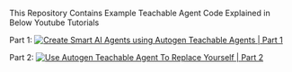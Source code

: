 This Repository Contains Example Teachable Agent Code Explained in Below Youtube Tutorials

Part 1:
[![Create Smart AI Agents using Autogen Teachable Agents | Part 1](http://img.youtube.com/vi/ZUjyOwUIi9U/0.jpg)](http://www.youtube.com/watch?v=ZUjyOwUIi9U)

Part 2:
[![Use Autogen Teachable Agent To Replace Yourself | Part 2](http://img.youtube.com/vi/dZyLlv8BThI/0.jpg)](http://www.youtube.com/watch?v=dZyLlv8BThI)

